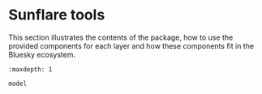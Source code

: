 # Sunflare tools

This section illustrates the contents of the package, how to use the provided components for each layer and how these components fit in the Bluesky ecosystem.

```{toctree}
:maxdepth: 1

model
```
